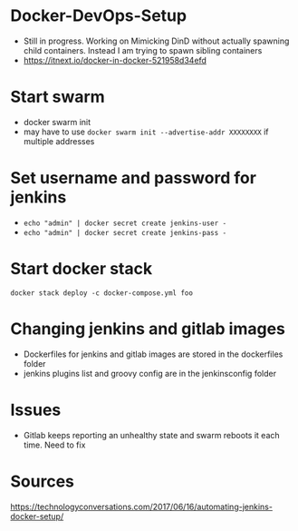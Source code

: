 # Docker-DevOps-Setup
* Still in progress. Working on Mimicking DinD without actually spawning child containers. Instead I am trying to spawn sibling containers
* https://itnext.io/docker-in-docker-521958d34efd
# Start swarm
* docker swarm init
* may have to use `docker swarm init --advertise-addr XXXXXXXX` if multiple addresses

# Set username and password for jenkins
* `echo "admin" | docker secret create jenkins-user -`
* `echo "admin" | docker secret create jenkins-pass -`

# Start docker stack
`docker stack deploy -c docker-compose.yml foo`

# Changing jenkins and gitlab images
* Dockerfiles for jenkins and gitlab images are stored in the dockerfiles folder
* jenkins plugins list and groovy config are in the jenkinsconfig folder
# Issues
* Gitlab keeps reporting an unhealthy state and swarm reboots it each time. Need to fix

# Sources
https://technologyconversations.com/2017/06/16/automating-jenkins-docker-setup/
